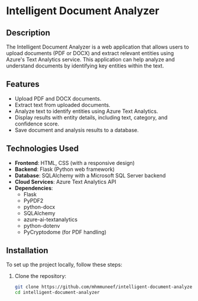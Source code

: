 # Intelligent Document Analyzer

## Description

The Intelligent Document Analyzer is a web application that allows users to upload documents (PDF or DOCX) and extract relevant entities using Azure's Text Analytics service. This application can help analyze and understand documents by identifying key entities within the text.

## Features

- Upload PDF and DOCX documents.
- Extract text from uploaded documents.
- Analyze text to identify entities using Azure Text Analytics.
- Display results with entity details, including text, category, and confidence score.
- Save document and analysis results to a database.

## Technologies Used

- **Frontend**: HTML, CSS (with a responsive design)
- **Backend**: Flask (Python web framework)
- **Database**: SQLAlchemy with a Microsoft SQL Server backend
- **Cloud Services**: Azure Text Analytics API
- **Dependencies**:
    - Flask
    - PyPDF2
    - python-docx
    - SQLAlchemy
    - azure-ai-textanalytics
    - python-dotenv
    - PyCryptodome (for PDF handling)

## Installation

To set up the project locally, follow these steps:

1. Clone the repository:

   ```bash
   git clone https://github.com/mhmmuneef/intelligent-document-analyzer.git
   cd intelligent-document-analyzer
